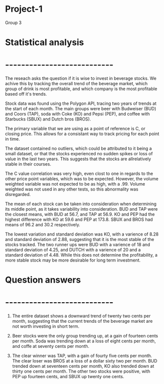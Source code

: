 # Project-1
Group 3

# Statistical analysis

# ---------------------------
The reseach asks the question if it is wise to invest in beverage stocks. We achive this by tracking the overall trend of the beverage market, which group of drink is most profitable, and which company is the most profitable based off it's trends.

Stock data was found using the Polygon API, tracing two years of trends at the start of each month. The main groups were beer with Budweiser (BUD) and Coors (TAP), soda with Coke (KO) and Pepsi (PEP), and coffee with Starbucks (SBUX) and Dutch bros (BROS).

The primary variable that we are using as a point of reference is C, or closing price. This allows for a consistant way to track pricing for each point in time.

The dataset contained no outliers, which could be attributed to it being a small dataset, or that the stocks experienced no sudden spikes or loss of value in the last two years. This suggests that the stocks are allrelatively stable in their courses.

The C value correlation was very high, even clost to one in regards to the other price point variables, which was to be expected. However, the volume weighted variable was not expected to be as high, with a .99. Volume weighted was not used in any other tests, so this abnormality was disregarded.

The mean of each stock can be taken into consideration when determining its middle point, as it takes variability into consideration. BUD and TAP were the closest means, with BUD at 56.7, and TAP at 56.9. KO and PEP had the highest difference with KO at 59.6 and PEP at 173.8. SBUX and BROS had means of 96.2 and 30.2 respectively.

The lowest variation and standard deviation was KO, with a varience of 8.28 and standard deviation of 2.88, suggesting that it is the most stable of the stocks tracked. The two runner ups were BUD with a varience of 18 and standard deviation of 4.25, and DUTCH with a varience of 20 and a standard deviation of 4.48. While this does not determine the profitability, a more stable stock may be more desirable for long term investment.

# Question answers

# ---------------------------
1) The entire dataset shows a downward trend of twenty two cents per month, suggesting that the current trends of the beverage market are not worth investing in short term.

2) Beer stocks were the only group trending up, at a gain of fourteen cents per month. Soda was trending down at a loss of eight cents per month, and coffe at seventy cents per month.

3) The clear winner was TAP, with a gain of fourty five cents per month. The clear loser was BROS at a loss of a dollar sixty two per month. BUD trended down at seventeen cents per month, KO also trended down at thirty one cents per month. The other two stocks were positive, with PEP up fourteen cents, and SBUX up twenty one cents. 
